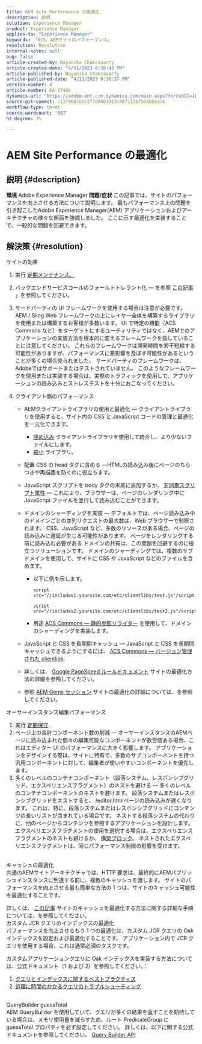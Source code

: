 ```yaml
---
title: AEM Site Performance の最適化
description: 説明
solution: Experience Manager
product: Experience Manager
applies-to: "Experience Manager"
keywords: 「KCS、AEMサイトのパフォーマンス」
resolution: Resolution
internal-notes: null
bug: false
article-created-by: Nayanika Chakravarty
article-created-date: "4/11/2023 8:38:43 PM"
article-published-by: Nayanika Chakravarty
article-published-date: "4/11/2023 9:38:37 PM"
version-number: 4
article-number: KA-17486
dynamics-url: "https://adobe-ent.crm.dynamics.com/main.aspx?forceUCI=1&pagetype=entityrecord&etn=knowledgearticle&id=453ca3d5-a8d8-ed11-a7c7-6045bd006b4b"
source-git-commit: c13f968165c2f7d8401d13c407112bf56dbb6ac6
workflow-type: tm+mt
source-wordcount: '887'
ht-degree: 7%

---
```


# AEM Site Performance の最適化

## 説明 {#description}

<b>環境</b>
Adobe Experience Manager
<b>問題/症状</b>
この記事では、サイトのパフォーマンスを向上させる方法について説明します。 最もパフォーマンス上の問題を引き起こしたAdobe Experience Manager(AEM) アプリケーションおよびアーキテクチャの様々な側面を強調しました。 ここに示す最適化を実装することで、一般的な問題を回避できます。


## 解決策 {#resolution}

サイトの効果<br>
1. 実行 [定期メンテナンス。](https://experienceleague.adobe.com/docs/experience-manager-cloud-service/content/operations/maintenance.html?lang=ja)
2. バックエンドサービスコールのフォールトトレラント化 — を参照 [この記事](https://helpx.adobe.com/experience-manager/kb/backend-web-service-call-blocking-threads-AEM.html) 」を参照してください。
3. サードパーティの UI フレームワークを使用する場合は注意が必要です。 AEM / Sling Web フレームワークの上にレイヤー全体を構築するライブラリを使用または構築するお客様が多数います。 UI で特定の機能（ACS Commons など）をターゲットにするユーティリティではなく、AEMでのアプリケーションの実装方法を根本的に変えるフレームワークを指していることに注意してください。 これらのフレームワークは開発時間を若干短縮する可能性がありますが、パフォーマンスに悪影響を及ぼす可能性があるということが多くの場合見られました。
サードパーティのフレームワークは、Adobeではサポートまたはテストされていません。 このようなフレームワークを使用または実装する場合は、実際のトラフィックを使用して、アプリケーションの読み込みとストレステストを十分におこなってください。
4. クライアント側のパフォーマンス

   - AEMクライアントライブラリの使用と最適化 — クライアントライブラリを使用すると、サイト内の CSS と JavaScript コードの管理と最適化を一元化できます。

      - [埋め込み](https://experienceleague.adobe.com/docs/experience-manager-release-information/aem-release-updates/previous-updates/aem-previous-versions.html?lang=ja) クライアントライブラリを使用して統合し、より少ないファイルにします。
      - [縮小](https://experienceleague.adobe.com/docs/experience-manager-release-information/aem-release-updates/previous-updates/aem-previous-versions.html?lang=ja) ライブラリ。
   - 配置 CSS の head タグに含める —HTMLの読み込み後にページのちらつきや再描画を防ぐのに役立ちます。
   - JavaScript スクリプトを body タグの末尾に追加するか、 [非同期スクリプト属性](https://github.com/nateyolles/aem-clientlib-async)  — これにより、ブラウザーは、ページのレンダリング中に JavaScript ファイルを並行して読み込むことができます。
   - ドメインのシャーディングを実装 — デフォルトでは、ページ読み込み中のドメインごとの並列リクエストの最大数は、Web ブラウザーで制限されます。 CSS、JavaScript など、多数のリソースがある場合、ページの読み込みに遅延が生じる可能性があります。 ページをレンダリングする前に読み込む必要がある ドメインの共有は、この問題を回避するのに役立つソリューションです。 ドメインのシャーディングでは、複数のサブドメインを使用して、サイトに CSS や JavaScript などのファイルを含めます。

      - 以下に例を示します。

         ```
         script src="//includes1.yoursite.com/etc/clientlibs/test.js"/script
         ```



         ```
         script src="//includes2.yoursite.com/etc/clientlibs/test2.js"/script
         ```
      - 用途 [ACS Commons — 静的参照リライター](https://adobe-consulting-services.github.io/acs-aem-commons/features/utils-and-apis/static-reference-rewriter/index.html) を使用して、ドメインのシャーディングを実装します。
   - JavaScript と CSS を長期間キャッシュ — JavaScript と CSS を長期間キャッシュできるようにするには、 [ACS Commons — バージョン管理された clientlibs](https://adobe-consulting-services.github.io/acs-aem-commons/features/versioned-clientlibs/index.html).
   - 詳しくは、 [Google PageSpeed ルールドキュメント](https://developers.google.com/speed/docs/insights/rules) サイトの最適化方法の詳細を参照してください。
   - 参照 [AEM Gems セッション](https://experienceleague.adobe.com/?lang=ja#home) サイトの最適化の詳細については、を参照してください。

オーサーインスタンス編集パフォーマンス
1. 実行 [定期保守](https://experienceleague.adobe.com/docs/experience-manager-cloud-service/content/operations/maintenance.html?lang=ja).
2. ページ上の合計コンポーネント数の削減 — オーサーインスタンスのAEMページに読み込まれた個々の編集可能なコンポーネントが数百個ある場合、これはエディター UI のパフォーマンスに大きく影響します。 アプリケーションをデザインする際は、サイトに特有で、多数のサブコンポーネントを持つ汎用コンポーネントに対して、編集者が使いやすいコンポーネントを優先します。
3. 多くのレベルのコンテナコンポーネント（段落システム、レスポンシブグリッド、エクスペリエンスフラグメント）のネストを避ける — 多くのレベルのコンテナコンポーネントのネストを避けます。 段落システムまたはレスポンシブグリッドをネストすると、 /editor.htmlページの読み込みが遅くなります。 これは、特に、段落システムまたはレスポンシブグリッドにコンテンツの長いリストが含まれている場合です。 ネストする段落システムの代わりに、他のページからコンテンツを参照するアプリケーションを設計します。 エクスペリエンスフラグメントの使用を選択する場合は、エクスペリエンスフラグメントのネストも避けるか、 [構築ブロック](https://experienceleague.adobe.com/docs/experience-manager-learn/sites/experience-fragments/building-blocks.html?lang=en#::text=Building%20Blocks%20with%20Experience%20Fragments&amp;text=Building%20blocks%20enable%20content%20authors,different%20variations%20of%20Experience%20Fragments.&amp;text=The%20template%20used%20for%20Experience,to%20reuse%20components%20across%20variations)。 ネストされたエクスペリエンスフラグメントは、同じパフォーマンス制限の影響を受けます。

<br>キャッシュの最適化<br>
共通のAEMサイトアーキテクチャでは、HTTP 要求は、最終的にAEMパブリッシュインスタンスに到達する前に、複数のキャッシュを渡します。 サイトのパフォーマンスを向上させる最も簡単な方法の 1 つは、サイトのキャッシュ可能性を最適化することです。

詳しくは、 [この記事](https://experienceleague.adobe.com/docs/experience-cloud-kcs/kbarticles/KA-17461.html?lang=ja) サイトのキャッシュを最適化する方法に関する詳細な手順については、を参照してください。
<br>カスタム JCR クエリのインデックスの最適化<br>
パフォーマンスを向上させるもう 1 つの最適化は、カスタム JCR クエリの Oak インデックスを設定および最適化することです。 アプリケーション内で JCR クエリを使用する場合、これは通常必須のタスクです。

カスタムアプリケーションクエリに Oak インデックスを実装する方法については、公式ドキュメント（1 および 2）を参照してください。：

1. [クエリとインデックスに関するベストプラクティス](https://experienceleague.adobe.com/docs/experience-manager-65/deploying/practices/best-practices-for-queries-and-indexing.html?lang=ja)
2. [処理に時間のかかるクエリのトラブルシューティング](https://experienceleague.adobe.com/docs/experience-manager-65/developing/bestpractices/troubleshooting-slow-queries.html?lang=en)

<br>QueryBuilder guessTotal<br>
AEM QueryBuilder を使用していて、クエリが多くの結果を返すことを期待している場合は、メモリ使用量を減らすため、ルート PredicateGroup に guessTotal プロパティを必ず設定してください。 詳しくは、以下に関する公式ドキュメントを参照してください。 [Query Builder API](https://experienceleague.adobe.com/docs/experience-manager-65/developing/platform/query-builder/querybuilder-api.html?lang=en#using-p-guesstotal-to-return-the-results)
